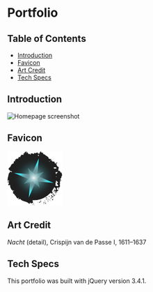 # Portfolio

## Table of Contents

 + [Introduction](#introduction)
 + [Favicon](#favicon)
 + [Art Credit](#art-credit)
 + [Tech Specs](#tech-specs)

## Introduction

 ![Homepage screenshot](images/read-me/homepage.png "Homepage screenshot")

## Favicon

 <img src="images/star-favicon.png" style="width: 25%" />

## Art Credit

 *Nacht* (detail), Crispijn van de Passe I, 1611&ndash;1637 

## Tech Specs

 This portfolio was built with jQuery version 3.4.1.